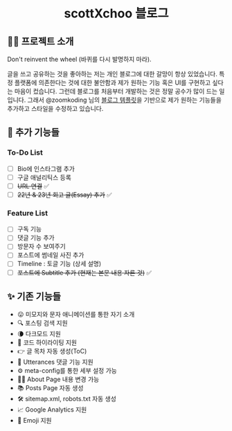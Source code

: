 <h1 align="center">
  scottXchoo 블로그
</h1>

## 👋🏼 프로젝트 소개
Don't reinvent the wheel (바퀴를 다시 발명하지 마라).

글을 쓰고 공유하는 것을 좋아하는 저는 개인 블로그에 대한 갈망이 항상 있었습니다. 특정 플랫폼에 의존한다는 것에 대한 불안함과 제가 원하는 기능 혹은 UI를 구현하고 싶다는 마음이 컸습니다. 그런데 블로그를 처음부터 개발하는 것은 정말 공수가 많이 드는 일입니다. 그래서 @zoomkoding 님의 [블로그 템플릿](https://github.com/zoomkoding/zoomkoding-gatsby-blog)을 기반으로 제가 원하는 기능들을 추가하고 스타일을 수정하고 있습니다.

## 🚀 추가 기능들
### To-Do List
- [ ] Bio에 인스타그램 추가
- [ ] 구글 애널리틱스 등록
- [ ] ~~URL 연결~~ ✅
- [ ] ~~22년 & 23년 회고 글(Essay) 추가~~ ✅

### Feature List

- [ ] 구독 기능
- [ ] 댓글 기능 추가
- [ ] 방문자 수 보여주기
- [ ] 포스트에 썸네일 사진 추가
- [ ] Timeline : 토글 기능 (상세 설명)
- [ ] ~~포스트에 Subtitle 추가 (현재는 본문 내용 자른 것)~~ ✅

## ✨ 기존 기능들

- 😛 미모지와 문자 애니메이션를 통한 자기 소개
- 🔍 포스팅 검색 지원
- 🌘 다크모드 지원
- 💅 코드 하이라이팅 지원
- 👉 글 목차 자동 생성(ToC)
- 💬 Utterances 댓글 기능 지원
- ⚙️ meta-config를 통한 세부 설정 가능
- 👨‍💻 About Page 내용 변경 가능
- 📚 Posts Page 자동 생성
- 🛠 sitemap.xml, robots.txt 자동 생성
- 📈 Google Analytics 지원
- 🧢 Emoji 지원
